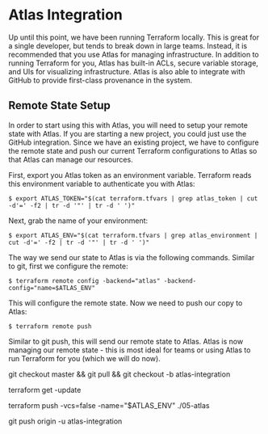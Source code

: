 Atlas Integration
=================
Up until this point, we have been running Terraform locally. This is great for a single developer, but tends to break down in large teams. Instead, it is recommended that you use Atlas for managing infrastructure. In addition to running Terraform for you, Atlas has built-in ACLs, secure variable storage, and UIs for visualizing infrastructure. Atlas is also able to integrate with GitHub to provide first-class provenance in the system.

Remote State Setup
------------------

In order to start using this with Atlas, you will need to setup your remote state with Atlas. If you are starting a new project, you could just use the GitHub integration. Since we have an existing project, we have to configure the remote state and push our current Terraform configurations to Atlas so that Atlas can manage our resources.

First, export you Atlas token as an environment variable. Terraform reads this environment variable to authenticate you with Atlas:
```
$ export ATLAS_TOKEN="$(cat terraform.tfvars | grep atlas_token | cut -d'=' -f2 | tr -d '"' | tr -d ' ')"
```

Next, grab the name of your environment:
```
$ export ATLAS_ENV="$(cat terraform.tfvars | grep atlas_environment | cut -d'=' -f2 | tr -d '"' | tr -d ' ')"
```

The way we send our state to Atlas is via the following commands. Similar to git, first we configure the remote:
```
$ terraform remote config -backend="atlas" -backend-config="name=$ATLAS_ENV"
```

This will configure the remote state. Now we need to push our copy to Atlas:
```
$ terraform remote push
```

Similar to git push, this will send our remote state to Atlas. Atlas is now managing our remote state - this is most ideal for teams or using Atlas to run Terraform for you (which we will do now).

git checkout master && git pull && git checkout -b atlas-integration

terraform get -update

terraform push -vcs=false -name="$ATLAS_ENV" ./05-atlas

git push origin -u atlas-integration

